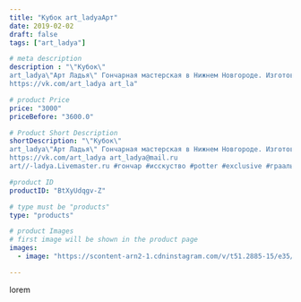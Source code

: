 ```yaml
---
title: "Кубок art_ladyaАрт"
date: 2019-02-02
draft: false
tags: ["art_ladya"]

# meta description
description : "\"Кубок\" 
art_ladya\"Арт Ладья\" Гончарная мастерская в Нижнем Новгороде. Изготовление керамики и мастер//-классы по обучению. 
https://vk.com/art_ladya art_la"

# product Price
price: "3000"
priceBefore: "3600.0"

# Product Short Description
shortDescription: "\"Кубок\" 
art_ladya\"Арт Ладья\" Гончарная мастерская в Нижнем Новгороде. Изготовление керамики и мастер//-классы по обучению. 
https://vk.com/art_ladya art_ladya@mail.ru 
art//-ladya.Livemaster.ru #гончар #исскуство #potter #exclusive #грааль #керамикаручнаяработа #керамиканазаказ #handmade #керамика #гончарнаяпосуда #эксклюзивнаякерамика #painter #чашаграаля #decor #ceramicar #nntoday #claygoods #restaurant #earthenware #ceramic #design #cup #европейскаяпосуда #ceramicart #реконструкциясредневековья #средневековаяпосуда #clay #авторскаякерамика #кубок"

#product ID
productID: "BtXyUdqgv-Z"

# type must be "products"
type: "products"

# product Images
# first image will be shown in the product page
images:
  - image: "https://scontent-arn2-1.cdninstagram.com/v/t51.2885-15/e35/50084559_745066855878825_9128450130744862138_n.jpg?tp=1&_nc_ht=scontent-arn2-1.cdninstagram.com&_nc_cat=109&_nc_ohc=9UNx7LPrvVkAX-upVwT&ccb=7-4&oh=ef66a95c2ae6185aeec51e8b39304b3f&oe=6085047E&_nc_sid=86f79a&ig_cache_key=MTk3MDI2NDY3MDU2NDcxMjM0NQ%3D%3D.2-ccb7-4"

---
```

lorem

